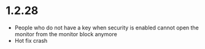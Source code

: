 # 1.2.28
- People who do not have a key when security is enabled cannot open the monitor from the monitor block anymore
- Hot fix crash